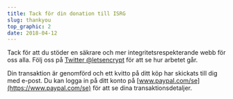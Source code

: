 ```yaml
---
title: Tack för din donation till ISRG
slug: thankyou
top_graphic: 2
date: 2018-04-12
---
```


Tack för att du stöder en säkrare och mer integritetsrespekterande webb för oss alla. Följ oss på [Twitter @letsencrypt](https://twitter.com/letsencrypt) för att se hur arbetet går.

Din transaktion är genomförd och ett kvitto på ditt köp har skickats till dig med e-post. Du kan logga in på ditt konto på [www.paypal.com/se](https://www.paypal.com/se) för att se dina transaktionsdetaljer.
